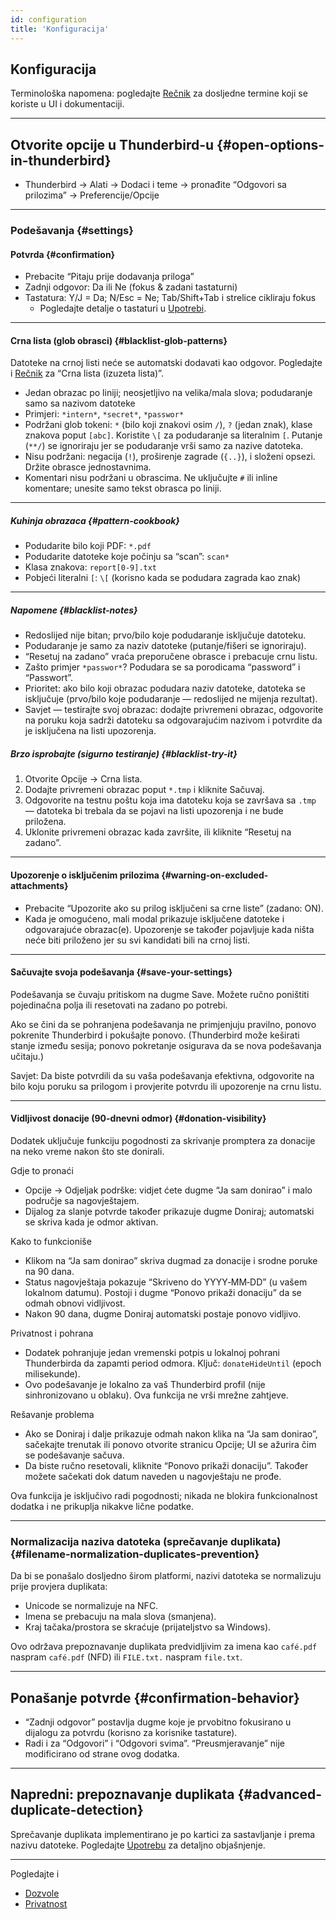 ```yaml
---
id: configuration
title: 'Konfiguracija'
---
```


## Konfiguracija

Terminološka napomena: pogledajte [Rečnik](glossary) za dosljedne termine koji se koriste u UI i dokumentaciji.

---

## Otvorite opcije u Thunderbird-u {#open-options-in-thunderbird}

- Thunderbird → Alati → Dodaci i teme → pronađite “Odgovori sa prilozima” → Preferencije/Opcije

---

### Podešavanja {#settings}

#### Potvrda {#confirmation}

- Prebacite “Pitaju prije dodavanja priloga”
- Zadnji odgovor: Da ili Ne (fokus & zadani tastaturni)
- Tastatura: Y/J = Da; N/Esc = Ne; Tab/Shift+Tab i strelice cikliraju fokus
  - Pogledajte detalje o tastaturi u [Upotrebi](usage#keyboard-shortcuts).

---

#### Crna lista (glob obrasci) {#blacklist-glob-patterns}

Datoteke na crnoj listi neće se automatski dodavati kao odgovor. Pogledajte i [Rečnik](glossary) za “Crna lista (izuzeta lista)”.

- Jedan obrazac po liniji; neosjetljivo na velika/mala slova; podudaranje samo sa nazivom datoteke
- Primjeri: `*intern*`, `*secret*`, `*passwor*`
- Podržani glob tokeni: `*` (bilo koji znakovi osim `/`), `?` (jedan znak), klase znakova poput `[abc]`. Koristite `\[` za podudaranje sa literalnim `[`. Putanje (`**/`) se ignoriraju jer se podudaranje vrši samo za nazive datoteka.
- Nisu podržani: negacija (`!`), proširenje zagrade (`{..}`), i složeni opsezi. Držite obrasce jednostavnima.
- Komentari nisu podržani u obrascima. Ne uključujte `#` ili inline komentare; unesite samo tekst obrasca po liniji.

---

##### Kuhinja obrazaca {#pattern-cookbook}

- Podudarite bilo koji PDF: `*.pdf`
- Podudarite datoteke koje počinju sa “scan”: `scan*`
- Klasa znakova: `report[0-9].txt`
- Pobjeći literalni `[`: `\[` (korisno kada se podudara zagrada kao znak)

---

##### Napomene {#blacklist-notes}

- Redoslijed nije bitan; prvo/bilo koje podudaranje isključuje datoteku.
- Podudaranje je samo za naziv datoteke (putanje/fišeri se ignoriraju).
- “Resetuj na zadano” vraća preporučene obrasce i prebacuje crnu listu.
- Zašto primjer `*passwor*`? Podudara se sa porodicama “password” i “Passwort”.
- Prioritet: ako bilo koji obrazac podudara naziv datoteke, datoteka se isključuje (prvo/bilo koje podudaranje — redoslijed ne mijenja rezultat).
- Savjet — testirajte svoj obrazac: dodajte privremeni obrazac, odgovorite na poruku koja sadrži datoteku sa odgovarajućim nazivom i potvrdite da je isključena na listi upozorenja.

##### Brzo isprobajte (sigurno testiranje) {#blacklist-try-it}

1. Otvorite Opcije → Crna lista.
2. Dodajte privremeni obrazac poput `*.tmp` i kliknite Sačuvaj.
3. Odgovorite na testnu poštu koja ima datoteku koja se završava sa `.tmp` — datoteka bi trebala da se pojavi na listi upozorenja i ne bude priložena.
4. Uklonite privremeni obrazac kada završite, ili kliknite “Resetuj na zadano”.

---

#### Upozorenje o isključenim prilozima {#warning-on-excluded-attachments}

- Prebacite “Upozorite ako su prilog isključeni sa crne liste” (zadano: ON).
- Kada je omogućeno, mali modal prikazuje isključene datoteke i odgovarajuće obrazac(e). Upozorenje se također pojavljuje kada ništa neće biti priloženo jer su svi kandidati
  bili na crnoj listi.

---

#### Sačuvajte svoja podešavanja {#save-your-settings}

Podešavanja se čuvaju pritiskom na dugme Save. Možete ručno poništiti pojedinačna polja ili resetovati na zadano po potrebi.

Ako se čini da se pohranjena podešavanja ne primjenjuju pravilno, ponovo pokrenite Thunderbird i pokušajte ponovo. (Thunderbird može keširati stanje između sesija; ponovo pokretanje osigurava da se nova podešavanja učitaju.)

Savjet: Da biste potvrdili da su vaša podešavanja efektivna, odgovorite na bilo koju poruku sa prilogom i provjerite potvrdu ili upozorenje na crnu listu.

---

#### Vidljivost donacije (90-dnevni odmor) {#donation-visibility}

Dodatek uključuje funkciju pogodnosti za skrivanje promptera za donacije na neko vreme nakon što ste donirali.

Gdje to pronaći

- Opcije → Odjeljak podrške: vidjet ćete dugme “Ja sam donirao” i malo područje sa nagovještajem.
- Dijalog za slanje potvrde također prikazuje dugme Doniraj; automatski se skriva kada je odmor aktivan.

Kako to funkcioniše

- Klikom na “Ja sam donirao” skriva dugmad za donacije i srodne poruke na 90 dana.
- Status nagovještaja pokazuje “Skriveno do YYYY‑MM‑DD” (u vašem lokalnom datumu). Postoji i dugme “Ponovo prikaži donaciju” da se odmah obnovi vidljivost.
- Nakon 90 dana, dugme Doniraj automatski postaje ponovo vidljivo.

Privatnost i pohrana

- Dodatek pohranjuje jedan vremenski potpis u lokalnoj pohrani Thunderbirda da zapamti period odmora. Ključ: `donateHideUntil` (epoch milisekunde).
- Ovo podešavanje je lokalno za vaš Thunderbird profil (nije sinhronizovano u oblaku). Ova funkcija ne vrši mrežne zahtjeve.

Rešavanje problema

- Ako se Doniraj i dalje prikazuje odmah nakon klika na “Ja sam donirao”, sačekajte trenutak ili ponovo otvorite stranicu Opcije; UI se ažurira čim se podešavanje sačuva.
- Da biste ručno resetovali, kliknite “Ponovo prikaži donaciju”. Također možete sačekati dok datum naveden u nagovještaju ne prođe.

Ova funkcija je isključivo radi pogodnosti; nikada ne blokira funkcionalnost dodatka i ne prikuplja nikakve lične podatke.

---

### Normalizacija naziva datoteka (sprečavanje duplikata) {#filename-normalization-duplicates-prevention}

Da bi se ponašalo dosljedno širom platformi, nazivi datoteka se normalizuju prije provjera duplikata:

- Unicode se normalizuje na NFC.
- Imena se prebacuju na mala slova (smanjena).
- Kraj tačaka/prostora se skraćuje (prijateljstvo sa Windows).

Ovo održava prepoznavanje duplikata predvidljivim za imena kao `café.pdf` naspram `café.pdf` (NFD) ili `FILE.txt.` naspram `file.txt`.

---

## Ponašanje potvrde {#confirmation-behavior}

- “Zadnji odgovor” postavlja dugme koje je prvobitno fokusirano u dijalogu za potvrdu (korisno za korisnike tastature).
- Radi i za “Odgovori” i “Odgovori svima”. “Preusmjeravanje” nije modificirano od strane ovog dodatka.

---

## Napredni: prepoznavanje duplikata {#advanced-duplicate-detection}

Sprečavanje duplikata implementirano je po kartici za sastavljanje i prema nazivu datoteke. Pogledajte [Upotrebu](usage#behavior-details) za detaljno objašnjenje.

---

Pogledajte i

- [Dozvole](permissions)
- [Privatnost](privacy)
